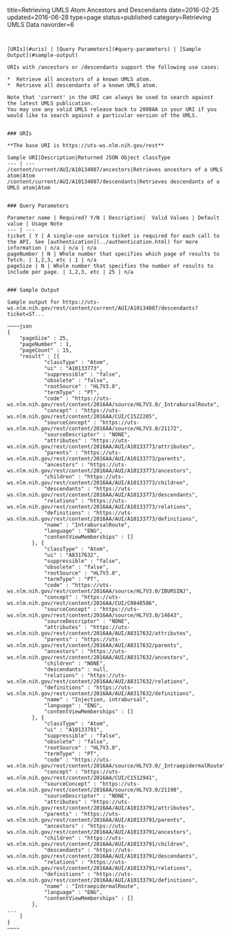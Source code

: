title=Retrieving UMLS Atom Ancestors and Descendants
date=2016-02-25
updated=2016-06-28
type=page
status=published
category=Retrieving UMLS Data
navorder=6
~~~~~~


[URIs](#uris) | [Query Parameters](#query-parameters) | [Sample Output](#sample-output)

URIs with /ancestors or /descendants support the following use cases:

*  Retrieve all ancestors of a known UMLS atom.
*  Retrieve all descendants of a known UMLS atom.

Note that 'current' in the URI can always be used to search against the latest UMLS publication.
You may use any valid UMLS release back to 2008AA in your URI if you would like to search against a particular version of the UMLS.


### URIs

**The base URI is https://uts-ws.nlm.nih.gov/rest**

Sample URI|Description|Returned JSON Object classType
--- | ---
/content/current/AUI/A10134087/ancestors|Retrieves ancestors of a UMLS atom|Atom
/content/current/AUI/A10134087/descendants|Retrieves descendants of a UMLS atom|Atom


### Query Parameters

Parameter name | Required? Y/N | Description|  Valid Values | Default value | Usage Note
--- | ---
ticket | Y | A single-use service ticket is required for each call to the API. See [authentication](../authentication.html) for more information | n/a | n/a | n/a
pageNumber | N | Whole number that specifies which page of results to fetch. | 1,2,3, etc | 1 | n/a
pageSize | N | Whole number that specifies the number of results to include per page. | 1,2,3, etc | 25 | n/a


### Sample Output

Sample output for https://uts-ws.nlm.nih.gov/rest/content/current/AUI/A10134087/descendants?ticket=ST...

~~~~json
{
	"pageSize" : 25,
	"pageNumber" : 1,
	"pageCount" : 15,
	"result" : [{
			"classType" : "Atom",
			"ui" : "A10133773",
			"suppressible" : "false",
			"obsolete" : "false",
			"rootSource" : "HL7V3.0",
			"termType" : "PT",
			"code" : "https://uts-ws.nlm.nih.gov/rest/content/2016AA/source/HL7V3.0/_IntrabursalRoute",
			"concept" : "https://uts-ws.nlm.nih.gov/rest/content/2016AA/CUI/C1522205",
			"sourceConcept" : "https://uts-ws.nlm.nih.gov/rest/content/2016AA/source/HL7V3.0/21172",
			"sourceDescriptor" : "NONE",
			"attributes" : "https://uts-ws.nlm.nih.gov/rest/content/2016AA/AUI/A10133773/attributes",
			"parents" : "https://uts-ws.nlm.nih.gov/rest/content/2016AA/AUI/A10133773/parents",
			"ancestors" : "https://uts-ws.nlm.nih.gov/rest/content/2016AA/AUI/A10133773/ancestors",
			"children" : "https://uts-ws.nlm.nih.gov/rest/content/2016AA/AUI/A10133773/children",
			"descendants" : "https://uts-ws.nlm.nih.gov/rest/content/2016AA/AUI/A10133773/descendants",
			"relations" : "https://uts-ws.nlm.nih.gov/rest/content/2016AA/AUI/A10133773/relations",
			"definitions" : "https://uts-ws.nlm.nih.gov/rest/content/2016AA/AUI/A10133773/definitions",
			"name" : "IntrabursalRoute",
			"language" : "ENG",
			"contentViewMemberships" : []
		}, {
			"classType" : "Atom",
			"ui" : "A8317632",
			"suppressible" : "false",
			"obsolete" : "false",
			"rootSource" : "HL7V3.0",
			"termType" : "PT",
			"code" : "https://uts-ws.nlm.nih.gov/rest/content/2016AA/source/HL7V3.0/IBURSINJ",
			"concept" : "https://uts-ws.nlm.nih.gov/rest/content/2016AA/CUI/C0848586",
			"sourceConcept" : "https://uts-ws.nlm.nih.gov/rest/content/2016AA/source/HL7V3.0/14643",
			"sourceDescriptor" : "NONE",
			"attributes" : "https://uts-ws.nlm.nih.gov/rest/content/2016AA/AUI/A8317632/attributes",
			"parents" : "https://uts-ws.nlm.nih.gov/rest/content/2016AA/AUI/A8317632/parents",
			"ancestors" : "https://uts-ws.nlm.nih.gov/rest/content/2016AA/AUI/A8317632/ancestors",
			"children" : "NONE",
			"descendants" : null,
			"relations" : "https://uts-ws.nlm.nih.gov/rest/content/2016AA/AUI/A8317632/relations",
			"definitions" : "https://uts-ws.nlm.nih.gov/rest/content/2016AA/AUI/A8317632/definitions",
			"name" : "Injection, intrabursal",
			"language" : "ENG",
			"contentViewMemberships" : []
		}, {
			"classType" : "Atom",
			"ui" : "A10133791",
			"suppressible" : "false",
			"obsolete" : "false",
			"rootSource" : "HL7V3.0",
			"termType" : "PT",
			"code" : "https://uts-ws.nlm.nih.gov/rest/content/2016AA/source/HL7V3.0/_IntraepidermalRoute",
			"concept" : "https://uts-ws.nlm.nih.gov/rest/content/2016AA/CUI/C1512941",
			"sourceConcept" : "https://uts-ws.nlm.nih.gov/rest/content/2016AA/source/HL7V3.0/21190",
			"sourceDescriptor" : "NONE",
			"attributes" : "https://uts-ws.nlm.nih.gov/rest/content/2016AA/AUI/A10133791/attributes",
			"parents" : "https://uts-ws.nlm.nih.gov/rest/content/2016AA/AUI/A10133791/parents",
			"ancestors" : "https://uts-ws.nlm.nih.gov/rest/content/2016AA/AUI/A10133791/ancestors",
			"children" : "https://uts-ws.nlm.nih.gov/rest/content/2016AA/AUI/A10133791/children",
			"descendants" : "https://uts-ws.nlm.nih.gov/rest/content/2016AA/AUI/A10133791/descendants",
			"relations" : "https://uts-ws.nlm.nih.gov/rest/content/2016AA/AUI/A10133791/relations",
			"definitions" : "https://uts-ws.nlm.nih.gov/rest/content/2016AA/AUI/A10133791/definitions",
			"name" : "IntraepidermalRoute",
			"language" : "ENG",
			"contentViewMemberships" : []
		}, 
...
	]
}
~~~~


